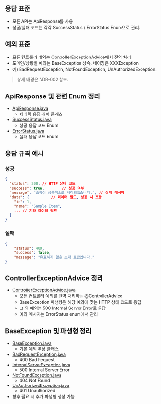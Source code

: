 ## 응답 표준

- 모든 API는 ApiResponse<T>를 사용
- 성공/실패 코드는 각각 SuccessStatus / ErrorStatus Enum으로 관리.

## 예외 표준

- 모든 컨트롤러 예외는 ControllerExceptionAdvice에서 전역 처리
- 도메인/상황별 예외는 BaseException 상속, 네이밍은 XXXException
- 예) BadRequestException, NotFoundException, UnAuthorizedException.

> 상세 배경은 ADR-002 참조.

## ApiResponse<T> 및 관련 Enum 정리

- [ApiResponse.java](../../src/main/java/com/gearfirst/warehouse/common/response/ApiResponse.java)
    - 제네릭 응답 래퍼 클래스
- [SuccessStatus.java](../../src/main/java/com/gearfirst/warehouse/common/response/SuccessStatus.java)
    - 성공 응답 코드 Enum
- [ErrorStatus.java](../../src/main/java/com/gearfirst/warehouse/common/response/ErrorStatus.java)
    - 실패 응답 코드 Enum

## 응답 규격 예시

### 성공

```json
{
  "status": 200, // HTTP 상태 코드
  "success": true,        // 성공 여부
  "message": "요청이 성공적으로 처리되었습니다.", // 상태 메시지
  "data": {          // 데이터 필드, 성공 시 포함
    "id": 1,
    "name": "Sample Item",
    ... // 기타 데이터 필드
  }
}
```

### 실패

```json
{
    "status": 400,
    "success": false,
    "message": "유효하지 않은 초대 토큰입니다."
}

```

## ControllerExceptionAdvice 정리

- [ControllerExceptionAdvice.java](../../src/main/java/com/gearfirst/warehouse/common/exception/ControllerExceptionAdvice.java)
    - 모든 컨트롤러 예외를 전역 처리하는 @ControllerAdvice
    - BaseException 파생형은 해당 예외에 맞는 HTTP 상태 코드로 응답
    - 그 외 예외는 500 Internal Server Error로 응답
    - 예외 메시지는 ErrorStatus enum에서 관리

## BaseException 및 파생형 정리

- [BaseException.java](../../src/main/java/com/gearfirst/warehouse/common/exception/BaseException.java)
    - 기본 예외 추상 클래스
- [BadRequestException.java](../../src/main/java/com/gearfirst/warehouse/common/exception/BadRequestException.java)
    - 400 Bad Request
- [InternalServerException.java](../../src/main/java/com/gearfirst/warehouse/common/exception/InternalServerException.java)
    - 500 Internal Server Error
- [NotFoundException.java](../../src/main/java/com/gearfirst/warehouse/common/exception/NotFoundException.java)
    - 404 Not Found
- [UnAuthorizedException.java](../../src/main/java/com/gearfirst/warehouse/common/exception/UnAuthorizedException.java)
    - 401 Unauthorized
- 향후 필요 시 추가 파생형 생성 가능

## 
